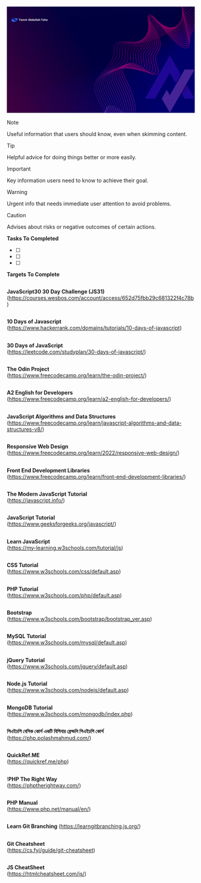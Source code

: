 ![Tanvir Abdullah Toha](https://github.com/TanvirAbdullahToha/TanvirAbdullahToha/blob/main/introTanvir.gif)

> [!NOTE]
> Useful information that users should know, even when skimming content.

> [!TIP]
> Helpful advice for doing things better or more easily.

> [!IMPORTANT]
> Key information users need to know to achieve their goal.

> [!WARNING]
> Urgent info that needs immediate user attention to avoid problems.

> [!CAUTION]
> Advises about risks or negative outcomes of certain actions.

**Tasks To Completed**

- [ ]
- [ ]
- [ ]

**Targets To Complete**

##

**JavaScript30 30 Day Challenge (JS31)**
<br>
(https://courses.wesbos.com/account/access/652d75fbb29c681322f4c78b)

##

**10 Days of Javascript**
<br>
(https://www.hackerrank.com/domains/tutorials/10-days-of-javascript)

##

**30 Days of JavaScript**
<br>
(https://leetcode.com/studyplan/30-days-of-javascript/)

##

**The Odin Project**
<br>
(https://www.freecodecamp.org/learn/the-odin-project/)

##

**A2 English for Developers**
<br>
(https://www.freecodecamp.org/learn/a2-english-for-developers/)

##

**JavaScript Algorithms and Data Structures**
<br>
(https://www.freecodecamp.org/learn/javascript-algorithms-and-data-structures-v8/)

##

**Responsive Web Design**
<br>
(https://www.freecodecamp.org/learn/2022/responsive-web-design/)

##

**Front End Development Libraries**
<br>
(https://www.freecodecamp.org/learn/front-end-development-libraries/)

##

**The Modern JavaScript Tutorial**
<br>
(https://javascript.info/)

##

**JavaScript Tutorial**
<br>
(https://www.geeksforgeeks.org/javascript/)

##

**Learn JavaScript**
<br>
(https://my-learning.w3schools.com/tutorial/js)

##

**CSS Tutorial**
<br>
(https://www.w3schools.com/css/default.asp)

##

**PHP Tutorial**
<br>
(https://www.w3schools.com/php/default.asp)

##

**Bootstrap**
<br>
(https://www.w3schools.com/bootstrap/bootstrap_ver.asp)

##

**MySQL Tutorial**
<br>
(https://www.w3schools.com/mysql/default.asp)

##

**jQuery Tutorial**
<br>
(https://www.w3schools.com/jquery/default.asp)

##

**Node.js Tutorial**
<br>
(https://www.w3schools.com/nodejs/default.asp)

##

**MongoDB Tutorial**
<br>
(https://www.w3schools.com/mongodb/index.php)

##

**পিএইচপি বেসিক কোর্স
একটি বিগিনার ফ্রেন্ডলি পিএইচপি কোর্স**
<br>
(https://php.polashmahmud.com/)

##

**QuickRef.ME**
<br>
(https://quickref.me/php)

##

!**PHP
The Right Way**
<br>
(https://phptherightway.com/)

##

**PHP Manual**
<br>
(https://www.php.net/manual/en/)

##

**Learn Git Branching**
(https://learngitbranching.js.org/)

##

**Git Cheatsheet**
<br>
(https://cs.fyi/guide/git-cheatsheet)

##

**JS CheatSheet**
<br>
(https://htmlcheatsheet.com/js/)

##
